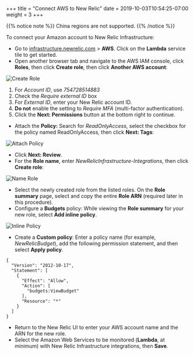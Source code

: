 +++
title = "Connect AWS to New Relic"
date = 2019-10-03T10:54:25-07:00
weight = 3
+++

{{% notice note %}}
China regions are not supported.
{{% /notice %}}

To connect your Amazon account to New Relic Infrastructure:

* Go to [infrastructure.newrelic.com](https://infrastructure.newrelic.com)  > **AWS**. Click on the **Lambda** service tile to get started.
* Open another browser tab and navigate to the AWS IAM console, click **Roles**, then click **Create role**, then click **Another AWS account**:

![Create Role](/images/wildrydes/create-role.png)

 1. For *Account ID*, use *754728514883*
 1. Check the *Require external ID* box
 1. For *External ID*, enter your New Relic account ID.
 1. **Do not** enable the setting to *Require MFA* (multi-factor authentication).
 1. Click the **Next: Permissions** button at the bottom right to continue.

* Attach the **Policy:** Search for *ReadOnlyAccess*, select the checkbox for the policy named ReadOnlyAccess, then click **Next: Tags**:

![Attach Policy](/images/wildrydes/attach-policy.png)

* Click **Next: Review**.
* For the **Role name**, enter *NewRelicInfrastructure-Integrations*, then click **Create role**:

![Name Role](/images/wildrydes/role-name.png)

* Select the newly created role from the listed roles. On the **Role summary** page, select and copy the entire **Role ARN** (required later in this procedure).
* Configure a **Budgets** policy: While viewing the **Role summary** for your new role, select  **Add inline policy**.

![Inline Policy](/images/wildrydes/add-inline-policy.png)

* Create a **Custom policy**: Enter a policy name (for example, *NewRelicBudget*), add the following permission statement, and then select **Apply policy**.
```
{
  "Version": "2012-10-17",
  "Statement": [
    {
      "Effect": "Allow",
      "Action": [
        "budgets:ViewBudget"
      ],
      "Resource": "*"
    }
  ]
}
```
* Return to the New Relic UI to enter your AWS account name and the ARN for the new role.
* Select the Amazon Web Services to be monitored (**Lambda**, at minimum) with New Relic Infrastructure integrations, then **Save**.

